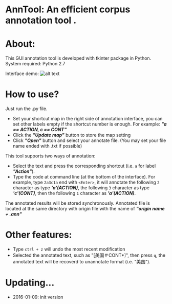 AnnTool: An efficient corpus annotation tool .
======

About:
====
This GUI annotation tool is developed with tkinter package in Python. 
System required: Python 2.7

Interface demo:
![alt text](https://github.com/jiesutd/AnnTool/blob/master/interface.png "Interface demo")

How to use?
====
Just run the .py file.
* Set your shortcut map in the right side of annotation interface, you can set other labels empty if the shortcut number is enough. For example: ***"a == ACTION, c == CONT"***
* Click the ***"Update map"*** button to store the map setting
* Click ***"Open"*** button and select your annotate file. (You may set your file name ended with .txt if possible)

This tool supports two ways of annotation:
* Select the text and press the corresponding shortcut (i.e. `a` for label ***"Action"***).
* Type the code at command line (at the bottom of the interface). For example, type `2a3c1a` end with `<Enter>`, it will annotate the following `2` character as type ***'a'(ACTION)***, the following `3` character as type ***'c'(CONT)***, then the following `1` character as  ***'a'(ACTION)***.

The annotated results will be stored synchronously. Annotated file is located at the same directory with origin file with the name of ***"origin name + .ann"***


Other features:
=====
* Type `ctrl + z` will undo  the most recent modification
* Selected the annotated text, such as "[美国＃CONT*]", then press `q`, the annotated text will be recoverd to unannotate format (i.e. "美国").


Updating...
====
* 2016-01-09: init version